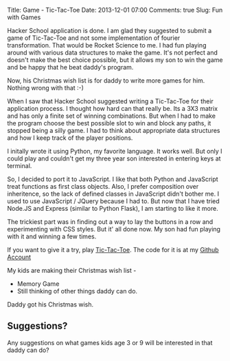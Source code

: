 Title: Game - Tic-Tac-Toe
Date: 2013-12-01 07:00
Comments: true
Slug: Fun with Games

<!-- PELICAN_BEGIN_SUMMARY -->
Hacker School application is done.  I am glad they suggested to submit a game of Tic-Tac-Toe and not some implementation of fourier transformation.  That would be Rocket Science to me.  I had fun playing around with various data structures to make the game.  It's not perfect and doesn't make the best choice possible, but it allows my son to win the game and be happy that he beat daddy's program.

Now, his Christmas wish list is for daddy to write more games for him.  Nothing wrong with that :-)
<!-- PELICAN_END_SUMMARY -->

When I saw that Hacker School suggested writing a Tic-Tac-Toe for their application process.  I thought how hard can that really be.  Its a 3X3 matrix and has only a finite set of winning combinations.  But when I had to make the program choose the best possible slot to win and block any paths, it stopped being a silly game.  I had to think about appropriate data structures and how I keep track of the player positions.

I initally wrote it using Python, my favorite language.  It works well.  But only I could play and couldn't get my three year son interested in entering keys at terminal.

So, I decided to port it to JavaScript.  I like that both Python and JavaScript treat functions as first class objects.  Also, I prefer composition over inheritence, so the lack of defined classes in JavaScript didn't bother me.  I used to use JavaScript / JQuery because I had to.  But now that I have tried Node.JS and Express (similar to Python Flask), I am starting to like it more.

The trickiest part was in finding out a way to lay the buttons in a row and experimenting with CSS styles.  But it' all done now.  My son had fun playing with it and winning a few times.

If you want to give it a try, play [Tic-Tac-Toe](http://sampathweb.com/game_toe).  The code for it is at my [Github Account](http://github.com/sampathweb/game_toe)

My kids are making their Christmas wish list -

* Memory Game
* Still thinking of other things daddy can do.

Daddy got his Christmas wish.

Suggestions?
------------

Any suggestions on what games kids age 3 or 9 will be interested in that daddy can do?